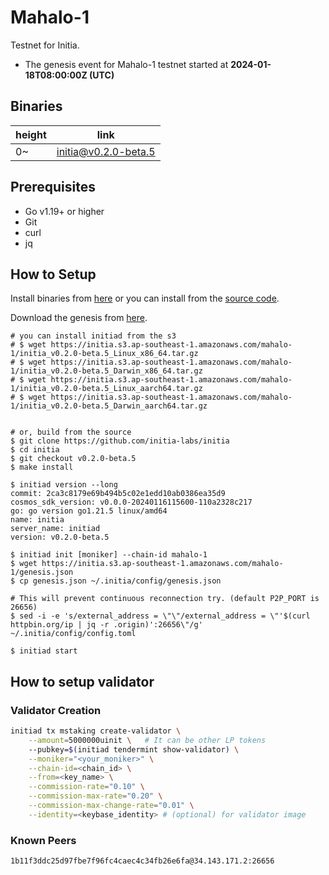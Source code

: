 # Mahalo-1

Testnet for Initia.

- The genesis event for Mahalo-1 testnet started at **2024-01-18T08:00:00Z (UTC)**

## Binaries

| height  | link  |
| ------- | ----- |
| 0~      | [initia@v0.2.0-beta.5](https://github.com/initia-labs/initia/releases/tag/v0.2.0-beta.5) |

## Prerequisites

- Go v1.19+ or higher
- Git
- curl
- jq

## How to Setup

Install binaries from [here](./binaries/) or you can install from the [source code](https://github.com/initia-labs/initia).

Download the genesis from [here](https://initia.s3.ap-southeast-1.amazonaws.com/mahalo-1/genesis.json).

```shell
# you can install initiad from the s3
# $ wget https://initia.s3.ap-southeast-1.amazonaws.com/mahalo-1/initia_v0.2.0-beta.5_Linux_x86_64.tar.gz
# $ wget https://initia.s3.ap-southeast-1.amazonaws.com/mahalo-1/initia_v0.2.0-beta.5_Darwin_x86_64.tar.gz 
# $ wget https://initia.s3.ap-southeast-1.amazonaws.com/mahalo-1/initia_v0.2.0-beta.5_Linux_aarch64.tar.gz 
# $ wget https://initia.s3.ap-southeast-1.amazonaws.com/mahalo-1/initia_v0.2.0-beta.5_Darwin_aarch64.tar.gz


# or, build from the source
$ git clone https://github.com/initia-labs/initia
$ cd initia
$ git checkout v0.2.0-beta.5
$ make install

$ initiad version --long
commit: 2ca3c8179e69b494b5c02e1edd10ab0386ea35d9
cosmos_sdk_version: v0.0.0-20240116115600-110a2328c217
go: go version go1.21.5 linux/amd64
name: initia
server_name: initiad
version: v0.2.0-beta.5

$ initiad init [moniker] --chain-id mahalo-1
$ wget https://initia.s3.ap-southeast-1.amazonaws.com/mahalo-1/genesis.json
$ cp genesis.json ~/.initia/config/genesis.json

# This will prevent continuous reconnection try. (default P2P_PORT is 26656)
$ sed -i -e 's/external_address = \"\"/external_address = \"'$(curl httpbin.org/ip | jq -r .origin)':26656\"/g' ~/.initia/config/config.toml

$ initiad start
```

## How to setup validator

### Validator Creation

```sh
initiad tx mstaking create-validator \
    --amount=5000000uinit \   # It can be other LP tokens 
    --pubkey=$(initiad tendermint show-validator) \
    --moniker="<your_moniker>" \
    --chain-id=<chain_id> \
    --from=<key_name> \
    --commission-rate="0.10" \
    --commission-max-rate="0.20" \
    --commission-max-change-rate="0.01" \
    --identity=<keybase_identity> # (optional) for validator image
```

### Known Peers

```sh
1b11f3ddc25d97fbe7f96fc4caec4c34fb26e6fa@34.143.171.2:26656
```
